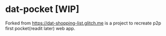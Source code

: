 # dat-pocket [WIP]

Forked from https://dat-shopping-list.glitch.me is a project to recreate p2p first pocket(readit later) web app.